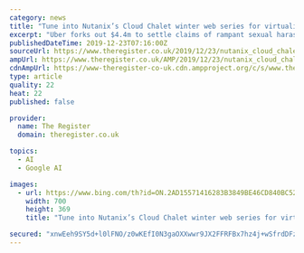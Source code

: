 ```yaml
---
category: news
title: "Tune into Nutanix’s Cloud Chalet winter web series for virtualization and software insights – plus instant rewards"
excerpt: "Uber forks out $4.4m to settle claims of rampant sexual harassment and retaliation in the Travis Kalanick era Promo California-based cloud computing company Nutanix wants to invite you to its winter Cloud Chalet to watch a six-part series of videos on hot topics such as end-user computing, databases, and cloud. The first video in the online ..."
publishedDateTime: 2019-12-23T07:16:00Z
sourceUrl: https://www.theregister.co.uk/2019/12/23/nutanix_cloud_chalet_series/
ampUrl: https://www.theregister.co.uk/AMP/2019/12/23/nutanix_cloud_chalet_series/
cdnAmpUrl: https://www-theregister-co-uk.cdn.ampproject.org/c/s/www.theregister.co.uk/AMP/2019/12/23/nutanix_cloud_chalet_series/
type: article
quality: 22
heat: 22
published: false

provider:
  name: The Register
  domain: theregister.co.uk

topics:
  - AI
  - Google AI

images:
  - url: https://www.bing.com/th?id=ON.2AD15571416283B3849BE46CD840BC52
    width: 700
    height: 369
    title: "Tune into Nutanix’s Cloud Chalet winter web series for virtualization and software insights – plus instant rewards"

secured: "xnwEeh9SY5d+l0lFNO/z0wKEfI0N3gaOXXwwr9JX2FFRFBx7hz4j+wSfrdDFzX6GBnsYml/zQ9eFBE9Qt27VkVCv7XBX8BcA3ZOF0mC8sQJZFo3tuOwaQXkJmHQjKSFH2BBM9f2T6rHNoq7KSAA4fnGY66UqMgjl+DDsELfuQ5SQr5cvNBn2AG2D5dm6jEFF4qrUd2Z30MJfl9K/9HEdhuip7dvZVElZ7uz8OSI9F6cZe26p+OuqSq8wRnTH3HoPwgzmYqqEnXg99dkgFuM3gQ==;jmVXl4kYmyf/Y0oi4v5CRA=="
---
```


